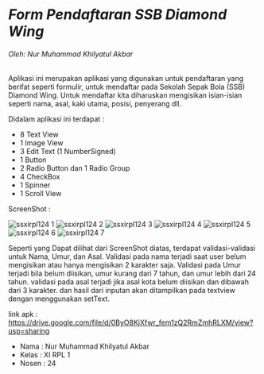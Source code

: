 # _**Form Pendaftaran SSB Diamond Wing**_
###### _Oleh: Nur Muhammad Khilyatul Akbar_

Aplikasi ini merupakan aplikasi yang digunakan untuk pendaftaran yang berifat seperti formulir, untuk mendaftar pada Sekolah Sepak Bola (SSB) Diamond Wing. Untuk mendaftar kita diharuskan mengisikan isian-isian seperti nama, asal, kaki utama, posisi, penyerang dll.

Didalam aplikasi ini terdapat :
* 8 Text View
* 1 Image View
* 3 Edit Text (1 NumberSigned)
* 1 Button
* 2 Radio Button dan 1 Radio Group
* 4 CheckBox
* 1 Spinner
* 1 Scroll View
 
ScreenShot :

![ssxirpl124 1](https://cloud.githubusercontent.com/assets/22127632/18416285/71a66e16-783a-11e6-97b3-0d40a1c90c11.png)
![ssxirpl124 2](https://cloud.githubusercontent.com/assets/22127632/18416286/71adab5e-783a-11e6-977b-d730eddacdad.png)
![ssxirpl124 3](https://cloud.githubusercontent.com/assets/22127632/18416287/71b4f27e-783a-11e6-8608-fa4955aadc64.png)
![ssxirpl124 4](https://cloud.githubusercontent.com/assets/22127632/18416288/71b8365a-783a-11e6-9e75-d6bae4d40b0c.png)
![ssxirpl124 5](https://cloud.githubusercontent.com/assets/22127632/18416289/71bdd10a-783a-11e6-9f7e-0f7800777fcf.png)
![ssxirpl124 6](https://cloud.githubusercontent.com/assets/22127632/18416290/71bf1d30-783a-11e6-9d30-920f625eac69.png)
![ssxirpl124 7](https://cloud.githubusercontent.com/assets/22127632/18416291/71e066f2-783a-11e6-80eb-a5e9213b816d.png)

Seperti yang Dapat dilihat dari ScreenShot diatas, terdapat validasi-validasi untuk Nama, Umur, dan Asal. Validasi pada nama terjadi saat user belum mengisikan atau hanya mengisikan 2 karakter saja. Validasi pada Umur terjadi bila belum diisikan, umur kurang dari 7 tahun, dan umur lebih dari 24 tahun. validasi pada asal terjadi jika asal kota belum diisikan dan dibawah dari 3 karakter. dan hasil dari inputan akan ditampilkan pada textview dengan menggunakan setText.

link apk :
https://drive.google.com/file/d/0ByO8KjXfwr_fem1zQ2RmZmhRLXM/view?usp=sharing


* Nama   : Nur Muhammad Khilyatul Akbar
* Kelas  : XI RPL 1
* Nosen  : 24


